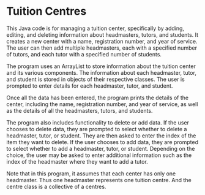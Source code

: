 # Tuition Centres
This Java code is for managing a tuition center, specifically by adding, editing, and deleting information about headmasters, tutors, and students. It creates a new center with a name, registration number, and year of service. The user can then add multiple headmasters, each with a specified number of tutors, and each tutor with a specified number of students.

The program uses an ArrayList to store information about the tuition center and its various components. The information about each headmaster, tutor, and student is stored in objects of their respective classes. The user is prompted to enter details for each headmaster, tutor, and student.

Once all the data has been entered, the program prints the details of the center, including the name, registration number, and year of service, as well as the details of all the headmasters, tutors, and students.

The program also includes functionality to delete or add data. If the user chooses to delete data, they are prompted to select whether to delete a headmaster, tutor, or student. They are then asked to enter the index of the item they want to delete. If the user chooses to add data, they are prompted to select whether to add a headmaster, tutor, or student. Depending on the choice, the user may be asked to enter additional information such as the index of the headmaster where they want to add a tutor.

Note that in this program, it assumes that each center has only one headmaster. Thus one headmaster represents one tuition centre.
And the centre class is a collective of a centres.
